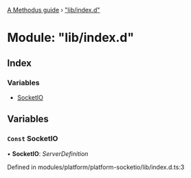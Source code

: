 [A Methodus guide](../README.md) › ["lib/index.d"](_lib_index_d_.md)

# Module: "lib/index.d"

## Index

### Variables

* [SocketIO](_lib_index_d_.md#const-socketio)

## Variables

### `Const` SocketIO

• **SocketIO**: *ServerDefinition*

Defined in modules/platform/platform-socketio/lib/index.d.ts:3
